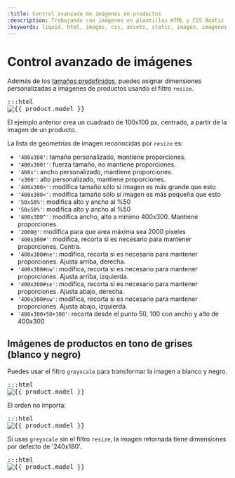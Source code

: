 ```yaml
---
:title: Control avanzado de imágenes de productos
:description: Trabajando con imágenes en plantillas HTML y CSS Bootic
:keywords: liquid, html, images, css, assets, static, imagen, imagenes, upload, fotos, asset_url, productos, thumbnail, medium, small, large, personalizado, grey, imagen, imagenes, producto, product.html, product_item.html
---
```


# Control avanzado de imágenes

Además de los [tamaños predefinidos](/es/themes/product), puedes asignar dimensiones personalizadas a imágenes de productos usando el filtro <code>resize</code>.

<pre>:::html
<img src="{{ image | resize: '100x100#c' }}" alt="{{ product.model }}" />
</pre>

El ejemplo anterior crea un cuadrado de 100x100 px, centrado, a partir de la imagen de un producto.

La lista de geometrías de imagen reconocidas por <code>resize</code> es:

<ul class="tabular">
  <li><span><code>'400x300'</code></span>: tamaño personalizado, mantiene proporciones.</li>
  <li><span><code>'400x300!'</code></span>: fuerza tamaño, no mantiene proporciones.</li>
  <li><span><code>'400x'</code></span>: ancho personalizado, mantiene proporciones.</li>
  <li><span><code>'x300'</code></span>: alto personalizado, mantiene proporciones.</li>
  <li><span><code>'400x300>'</code></span>: modifica tamaño sólo si imagen es más grande que esto</li>
  <li><span><code>'400x300<'</code></span>: modifica tamaño sólo si imagen es más pequeña que esto</li>
  <li><span><code>'50x50%'</code></span>: modifica alto y ancho al %50</li>
  <li><span><code>'50x50%'</code></span>: modifica alto y ancho al %50</li>
  <li><span><code>'400x300^'</code></span>: modifica ancho, alto a mínimo 400x300. Mantiene proporciones.</li>
  <li><span><code>'2000@'</code></span>: modifica para que area máxima sea 2000 pixeles</li>
  <li><span><code>'400x300#'</code></span>: modifica, recorta si es necesario para mantener proporciones. Centra.</li>
  <li><span><code>'400x300#ne'</code></span>: modifica, recorta si es necesario para mantener proporciones. Ajusta arriba, derecha.</li>
  <li><span><code>'400x300#nw'</code></span>: modifica, recorta si es necesario para mantener proporciones. Ajusta arriba, izquierda.</li>
  <li><span><code>'400x300#se'</code></span>: modifica, recorta si es necesario para mantener proporciones. Ajusta abajo, derecha.</li>
  <li><span><code>'400x300#sw'</code></span>: modifica, recorta si es necesario para mantener proporciones. Ajusta abajo, izquierda.</li>
  <li><span><code>'400x300+50+100'</code></span>: recorta desde el punto 50, 100 con ancho y alto de 400x300</li>
</ul>

## Imágenes de productos en tono de grises (blanco y negro)

Puedes usar el filtro <code>greyscale</code> para transformar la imagen a blanco y negro.

<pre>:::html
<img src="{{ image | resize: '100x100#c' | greyscale }}" alt="{{ product.model }}" />
</pre>

El orden no importa:

<pre>:::html
<img src="{{ image | greyscale | resize: '100x100#c' }}" alt="{{ product.model }}" />
</pre>

Si usas <code>greyscale</code> sin el filtro <code>resize</code>, la imagen retornada tiene dimensiones por defecto de '240x180'.

<pre>:::html
<img src="{{ image | greyscale }}" alt="{{ product.model }}" />
</pre>
